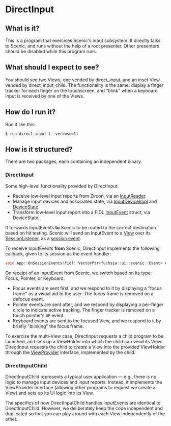 # DirectInput

## What is it?

This is a program that exercises Scenic's input subsystem. It directly talks to
Scenic, and runs without the help of a root presenter. Other presenters should
be disabled while this program runs.

## What should I expect to see?

You should see two Views, one vended by direct_input, and an inset View vended by
direct_input_child. The functionality is the same: display a finger tracker for
each finger on the touchscreen, and "blink" when a keyboard input is received by
one of the Views.

## How do I run it?

Run it like this:

```
$ run direct_input [--verbose=1]
```

## How is it structured?

There are two packages, each containing an independent binary.

### DirectInput

Some high-level functionality provided by DirectInput:

* Receive low-level input reports from Zircon, via an
[InputReader](https://fuchsia.googlesource.com/fuchsia/+/master/src/ui/lib/input_report_reader/input_reader.h).
* Manage input devices and associated state, via
[InputDeviceImpl](https://fuchsia.googlesource.com/fuchsia/+/master/src/lib/ui/input/input_device_impl.h)
and
[DeviceState](https://fuchsia.googlesource.com/fuchsia/+/master/src/lib/ui/input/device_state.h).
* Transform low-level input report into a FIDL
[InputEvent](https://fuchsia.googlesource.com/fuchsia/+/master/sdk/fidl/fuchsia.ui.input/input_events.fidl)
struct, via DeviceState.

It forwards InputEvents **to** Scenic to be routed to the correct destination
based on hit testing. Scenic will send an InputEvent to a
[View](https://fuchsia.googlesource.com/fuchsia/+/master/src/ui/scenic/lib/gfx/resources/view.h)
over its
[SessionListener](https://fuchsia.googlesource.com/fuchsia/+/master/sdk/fidl/fuchsia.ui.scenic/session.fidl),
as a
[session event](https://fuchsia.googlesource.com/fuchsia/+/master/sdk/fidl/fuchsia.ui.scenic/events.fidl).

To receive InputEvents **from** Scenic, DirectInput implements the following
callback, given to its session as the event handler:

```C++
void App::OnSessionEvents(fidl::VectorPtr<fuchsia::ui::scenic::Event> events);
```

On receipt of an InputEvent from Scenic, we switch based on its type: Focus,
Pointer, or Keyboard.

*   Focus events are sent first, and we respond to it by displaying a "focus
    frame" as a visual aid to the user. The focus frame is removed on a defocus
    event.
*   Pointer events are sent after, and we respond by displaying a per-finger
    circle to indicate active tracking. The finger tracker is removed on a touch
    pointer's `UP` event.
*   Keyboard events are sent to the focused View, and we respond to it by
    briefly "blinking" the focus frame.

To exercise the multi-View case, DirectInput requests a child program to be
launched, and sets up a ViewHolder into which the child can vend its View.
DirectInput requests the child to *create* a View into the provided ViewHolder
through the
[ViewProvider](https://fuchsia.googlesource.com/fuchsia/+/master/sdk/fidl/fuchsia.ui.app/view_provider.fidl)
interface, implemented by the child.

### DirectInputChild

DirectInputChild represents a typical user application &mdash; e.g., there is no
logic to manage input devices and input reports. Instead, it implements the
ViewProvider interface (allowing other programs to request we create a View) and
sets up its UI logic into its View.

The specifics of how DirectInputChild handles InputEvents are identical to
DirectInputChild. However, we deliberately keep the code independent and duplicated so
that you can play around with each View independently of the other.
